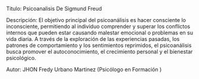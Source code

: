 Titulo: Psicoanalisis De Sigmund Freud 

Descripción: El objetivo principal del psicoanálisis es hacer consciente lo inconsciente, permitiendo al individuo comprender y superar los conflictos internos que pueden estar causando malestar emocional o problemas en su vida diaria. A través de la exploración de las experiencias pasadas, los patrones de comportamiento y los sentimientos reprimidos, el psicoanálisis busca promover el autoconocimiento, el crecimiento personal y el bienestar psicológico.

Autor: JHON Fredy Urbano Martinez (Psicólogo en Formación )
